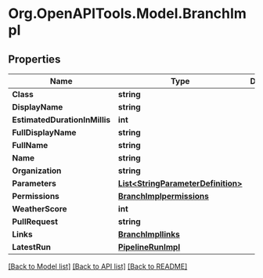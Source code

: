 
# Org.OpenAPITools.Model.BranchImpl

## Properties

Name | Type | Description | Notes
------------ | ------------- | ------------- | -------------
**Class** | **string** |  | [optional] 
**DisplayName** | **string** |  | [optional] 
**EstimatedDurationInMillis** | **int** |  | [optional] 
**FullDisplayName** | **string** |  | [optional] 
**FullName** | **string** |  | [optional] 
**Name** | **string** |  | [optional] 
**Organization** | **string** |  | [optional] 
**Parameters** | [**List&lt;StringParameterDefinition&gt;**](StringParameterDefinition.md) |  | [optional] 
**Permissions** | [**BranchImplpermissions**](BranchImplpermissions.md) |  | [optional] 
**WeatherScore** | **int** |  | [optional] 
**PullRequest** | **string** |  | [optional] 
**Links** | [**BranchImpllinks**](BranchImpllinks.md) |  | [optional] 
**LatestRun** | [**PipelineRunImpl**](PipelineRunImpl.md) |  | [optional] 

[[Back to Model list]](../README.md#documentation-for-models)
[[Back to API list]](../README.md#documentation-for-api-endpoints)
[[Back to README]](../README.md)

